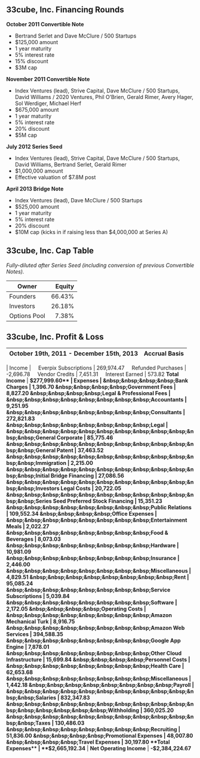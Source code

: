33cube, Inc. Financing Rounds
-----------------------------

**October 2011 Convertible Note**

* Bertrand Serlet and Dave McClure / 500 Startups
* $125,000 amount
* 1 year maturity
* 5% interest rate
* 15% discount
* $3M cap

**November 2011 Convertible Note**

* Index Ventures (lead), Strive Capital, Dave McClure / 500 Startups, David Williams / 2020 Ventures, Phil O’Brien, Gerald Rimer, Avery Hager, Sol Werdiger, Michael Herf
* $675,000 amount
* 1 year maturity
* 5% interest rate
* 20% discount
* $5M cap

**July 2012 Series Seed**

* Index Ventures (lead), Strive Capital, Dave McClure / 500 Startups, David Williams, Bertrand Serlet, Gerald Rimer
* $1,000,000 amount
* Effective valuation of $7.8M post

**April 2013 Bridge Note**

* Index Ventures (lead), Dave McClure / 500 Startups
* $525,000 amount
* 1 year maturity
* 5% interest rate
* 20% discount
* $10M cap (kicks in if raising less than $4,000,000 at Series A)

33cube, Inc. Cap Table
----------------------

*Fully-diluted after Series Seed (including conversion of previous Convertible Notes).*

Owner | Equity
------|-------:
Founders | 66.43%
Investors | 26.18%
Options Pool | 7.38%

33cube, Inc. Profit & Loss
--------------------------

October 19th, 2011 - December 15th, 2013 | Accrual Basis
-----|-----:
 | 
Income | 
&nbsp;&nbsp;&nbsp;&nbsp;Everpix Subscriptions | 269,974.47
&nbsp;&nbsp;&nbsp;&nbsp;Refunded Purchases | -2,696.78
&nbsp;&nbsp;&nbsp;&nbsp;Vendor Credits | 7,451.31
&nbsp;&nbsp;&nbsp;&nbsp;Interest Earned | 573.82
**Total Income** | **$277,999.60**
 | 
Expenses | 
&nbsp;&nbsp;&nbsp;&nbsp;Bank Charges | 1,396.70
&nbsp;&nbsp;&nbsp;&nbsp;Government Fees | 8,827.20
&nbsp;&nbsp;&nbsp;&nbsp;Legal & Professional Fees | 
&nbsp;&nbsp;&nbsp;&nbsp;&nbsp;&nbsp;&nbsp;&nbsp;Accountants | 9,251.95
&nbsp;&nbsp;&nbsp;&nbsp;&nbsp;&nbsp;&nbsp;&nbsp;Consultants | 272,821.83
&nbsp;&nbsp;&nbsp;&nbsp;&nbsp;&nbsp;&nbsp;&nbsp;Legal | 
&nbsp;&nbsp;&nbsp;&nbsp;&nbsp;&nbsp;&nbsp;&nbsp;&nbsp;&nbsp;&nbsp;&nbsp;General Corporate | 85,775.46
&nbsp;&nbsp;&nbsp;&nbsp;&nbsp;&nbsp;&nbsp;&nbsp;&nbsp;&nbsp;&nbsp;&nbsp;General Patent | 37,463.52
&nbsp;&nbsp;&nbsp;&nbsp;&nbsp;&nbsp;&nbsp;&nbsp;&nbsp;&nbsp;&nbsp;&nbsp;Immigration | 2,215.00
&nbsp;&nbsp;&nbsp;&nbsp;&nbsp;&nbsp;&nbsp;&nbsp;&nbsp;&nbsp;&nbsp;&nbsp;Initial Bridge Financing | 27,086.56
&nbsp;&nbsp;&nbsp;&nbsp;&nbsp;&nbsp;&nbsp;&nbsp;&nbsp;&nbsp;&nbsp;&nbsp;Investors Legal Costs | 20,722.05
&nbsp;&nbsp;&nbsp;&nbsp;&nbsp;&nbsp;&nbsp;&nbsp;&nbsp;&nbsp;&nbsp;&nbsp;Series Seed Preferred Stock Financing | 15,351.23
&nbsp;&nbsp;&nbsp;&nbsp;&nbsp;&nbsp;&nbsp;&nbsp;Public Relations | 109,552.34
&nbsp;&nbsp;&nbsp;&nbsp;Office Expenses | 
&nbsp;&nbsp;&nbsp;&nbsp;&nbsp;&nbsp;&nbsp;&nbsp;Entertainment Meals | 2,022.27
&nbsp;&nbsp;&nbsp;&nbsp;&nbsp;&nbsp;&nbsp;&nbsp;Food & Beverages | 8,073.03
&nbsp;&nbsp;&nbsp;&nbsp;&nbsp;&nbsp;&nbsp;&nbsp;Hardware | 10,981.09
&nbsp;&nbsp;&nbsp;&nbsp;&nbsp;&nbsp;&nbsp;&nbsp;Insurance | 2,446.00
&nbsp;&nbsp;&nbsp;&nbsp;&nbsp;&nbsp;&nbsp;&nbsp;Miscellaneous | 4,829.51
&nbsp;&nbsp;&nbsp;&nbsp;&nbsp;&nbsp;&nbsp;&nbsp;Rent | 95,085.24
&nbsp;&nbsp;&nbsp;&nbsp;&nbsp;&nbsp;&nbsp;&nbsp;Service Subscriptions | 5,039.84
&nbsp;&nbsp;&nbsp;&nbsp;&nbsp;&nbsp;&nbsp;&nbsp;Software | 2,172.05
&nbsp;&nbsp;&nbsp;&nbsp;Operating Costs | 
&nbsp;&nbsp;&nbsp;&nbsp;&nbsp;&nbsp;&nbsp;&nbsp;Amazon Mechanical Turk | 8,916.75
&nbsp;&nbsp;&nbsp;&nbsp;&nbsp;&nbsp;&nbsp;&nbsp;Amazon Web Services | 394,588.35
&nbsp;&nbsp;&nbsp;&nbsp;&nbsp;&nbsp;&nbsp;&nbsp;Google App Engine | 7,878.01
&nbsp;&nbsp;&nbsp;&nbsp;&nbsp;&nbsp;&nbsp;&nbsp;Other Cloud Infrastructure | 15,699.84
&nbsp;&nbsp;&nbsp;&nbsp;Personnel Costs | 
&nbsp;&nbsp;&nbsp;&nbsp;&nbsp;&nbsp;&nbsp;&nbsp;Health Care | 62,653.68
&nbsp;&nbsp;&nbsp;&nbsp;&nbsp;&nbsp;&nbsp;&nbsp;Miscellaneous | 1,442.18
&nbsp;&nbsp;&nbsp;&nbsp;&nbsp;&nbsp;&nbsp;&nbsp;Payroll | 
&nbsp;&nbsp;&nbsp;&nbsp;&nbsp;&nbsp;&nbsp;&nbsp;&nbsp;&nbsp;&nbsp;&nbsp;Salaries | 832,347.83
&nbsp;&nbsp;&nbsp;&nbsp;&nbsp;&nbsp;&nbsp;&nbsp;&nbsp;&nbsp;&nbsp;&nbsp;&nbsp;&nbsp;&nbsp;&nbsp;Withholding | 360,025.20
&nbsp;&nbsp;&nbsp;&nbsp;&nbsp;&nbsp;&nbsp;&nbsp;&nbsp;&nbsp;&nbsp;&nbsp;Taxes | 130,486.03
&nbsp;&nbsp;&nbsp;&nbsp;&nbsp;&nbsp;&nbsp;&nbsp;Recruiting | 51,836.00
&nbsp;&nbsp;&nbsp;&nbsp;Promotional Expenses | 48,007.80
&nbsp;&nbsp;&nbsp;&nbsp;Travel Expenses | 30,197.80
**Total Expenses** | **$2,665,192.34**
 | 
**Net Operating Income** | **-$2,384,224.67**
